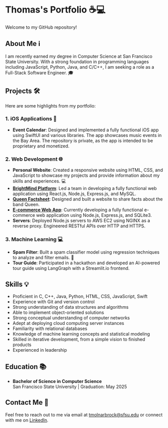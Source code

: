 # Thomas's Portfolio ☕💻

Welcome to my GitHub repository!

## About Me ℹ️  
I am recently earned my degree in Computer Science at San Francisco State University. With a strong foundation in programming languages including JavaScript, Python, Java, and C/C++, I am seeking a role as a Full-Stack Software Engineer. 🎓  

## Projects 🛠️  
Here are some highlights from my portfolio:  

### 1. iOS Applications 📱  
- **Event Calendar**: Designed and implemented a fully functional iOS app using SwiftUI and various libraries. The app showcases music events in the Bay Area. The repository is private, as the app is intended to be proprietary and monetized.  

### 2. Web Development 🌐  
- **Personal Website**: Created a responsive website using HTML, CSS, and JavaScript to showcase my projects and provide information about my skills and experiences. 💻  
- [**BrightMind Platform**](https://brightmind.live): Led a team in developing a fully functional web application using React.js, Node.js, Express.js, and MySQL.  
- [**Queen Factsheet**](https://github.com/ThomasSFSU/group-project-website): Designed and built a website to share facts about the band Queen.  
- [**E-commerce Web App**](https://github.com/ThomasSFSU/group-project-two): Currently developing a fully functional e-commerce web application using Node.js, Express.js, and SQLite3.  
- **Servers**: Deployed Node.js servers to AWS EC2 using NGINX as a reverse proxy. Engineered RESTful APIs over HTTP and HTTPS.  

### 3. Machine Learning 💻  
- **Spam Filter**: Built a spam classifier model using regression techniques to analyze and filter emails. 📝  
- **Tour Guide**: Participated in a hackathon and developed an AI-powered tour guide using LangGraph with a Streamlit.io frontend.  

## Skills 💡  
- Proficient in C, C++, Java, Python, HTML, CSS, JavaScript, Swift  
- Experience with Git and version control  
- Strong understanding of data structures and algorithms  
- Able to implement object-oriented solutions  
- Strong conceptual understanding of computer networks  
- Adept at deploying cloud computing server instances  
- Familiarity with relational databases  
- Knowledge of machine learning concepts and statistical modeling  
- Skilled in iterative development, from a simple vision to finished products  
- Experienced in leadership  

## Education 📚  
- **Bachelor of Science in Computer Science**  
  San Francisco State University | Graduation: May 2025

## Contact Me 📧  
Feel free to reach out to me via email at tmolnarbrock@sfsu.edu or connect with me on [LinkedIn](https://www.linkedin.com/in/thomasbrocksf/).  

<!--- © 2024 Thomas Brock -- All Rights Reserved --->
